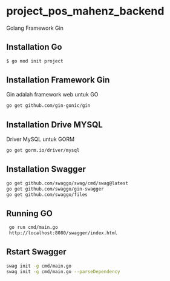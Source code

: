 # project_pos_mahenz_backend

Golang Framework Gin

## Installation Go

```bash
$ go mod init project
```

## Installation Framework Gin

Gin adalah framework web untuk GO
```bash
go get github.com/gin-gonic/gin
```

## Installation Drive MYSQL

Driver MySQL untuk GORM
```bash
go get gorm.io/driver/mysql
```


## Installation Swagger
```bash
go get github.com/swaggo/swag/cmd/swag@latest
go get github.com/swaggo/gin-swagger
go get github.com/swaggo/files
```


## Running GO

```bash
 go run cmd/main.go
 http://localhost:8080/swagger/index.html
```

## Rstart Swagger

```bash
swag init -g cmd/main.go
swag init -g cmd/main.go --parseDependency
```
